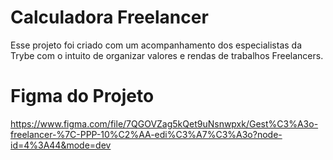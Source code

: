 # Calculadora Freelancer

Esse projeto foi criado com um acompanhamento dos especialistas da Trybe com o intuito de organizar valores e rendas de trabalhos Freelancers.

# Figma do Projeto
 https://www.figma.com/file/7QGOVZag5kQet9uNsnwpxk/Gest%C3%A3o-freelancer-%7C-PPP-10%C2%AA-edi%C3%A7%C3%A3o?node-id=4%3A44&mode=dev
